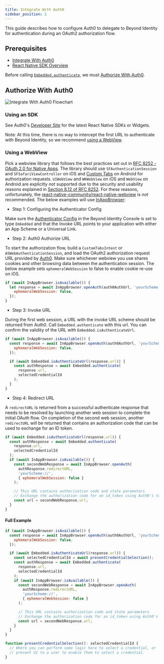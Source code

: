 ```yaml
---
title: Integrate With Auth0
sidebar_position: 2
---
```


This guide describes how to configure Auth0 to delegate to Beyond Identity for authentication during an OAuth2 authorization flow.

## Prerequisites

- [Integrate With Auth0](/guides/sso-integrations/integrate-with-auth0)
- [React Native SDK Overview](overview)

Before calling [`Embedded.authenticate`](overview#authentication), we must [Authorize With Auth0](#authorize-with-auth0).

## Authorize With Auth0

![Integrate With Auth0 Flowchart](../screenshots/Integrate%20With%20Auth0%20Flowchart.png)

### Using an SDK

See Auth0's [Developer Site](https://auth0.com/docs/quickstart/native) for the latest React Native SDKs or Widgets.

Note: At this time, there is no way to intercept the first URL to authenticate with Beyond Identity, so we recommend [using a WebView](#using-a-webview).

### Using a WebView

Pick a webview library that follows the best practices set out in [RFC 8252 - OAuth 2.0 for Native Apps](https://tools.ietf.org/html/rfc8252). The library should use `SFAuthenticationSession` and `SFSafariViewController` on iOS and [Custom Tabs](https://developer.chrome.com/multidevice/android/customtabs) on Android for authorization requests. `UIWebView` and `WKWebView` on iOS and `WebView` on Android are explicitly _not_ supported due to the security and usability reasons explained in [Section 8.12 of RFC 8252](https://tools.ietf.org/html/rfc8252#section-8.12). For these reasons, unfortunately, the [react-native-community/react-native-webview](https://github.com/react-native-community/react-native-webview) is _not_ recommended. The below examples will use [InAppBrowser](https://github.com/proyecto26/react-native-inappbrowser):

- Step 1: Configuring the Authenticator Config

Make sure the [Authenticator Config](/docs/v1/platform-overview/authenticator-config#embedded) in the Beyond Identity Console is set to type `Embedded` and that the Invoke URL points to your application with either an App Scheme or a Universal Link.

- Step 2: Auth0 Authorize URL

To start the authorization flow, build a `CustomTabsIntent` or `ASWebAuthenticationSession`, and load the OAuth2 authorization request URL provided by [Auth0](https://auth0.com/docs/api/authentication#authorization-code-flow-with-pkce). Make sure whichever webview you use shares cookies and other browsing data between the authentication session. The below example sets `ephemeralWebSession` to false to enable cookie re-use on iOS.

```javascript
if (await InAppBrowser.isAvailable()) {
  let response = await InAppBrowser.openAuth(auth0AuthUrl, 'yourScheme://', {
    ephemeralWebSession: false,
  });
}
```

- Step 3: Invoke URL

During the first web session, a URL with the invoke URL scheme should be returned from Auth0.
Call `Embedded.authenticate` with this url. You can confirm the validity of the URL with `Embedded.isAuthenticateUrl`.

```javascript
if (await InAppBrowser.isAvailable()) {
  const response = await InAppBrowser.openAuth(auth0AuthUrl, 'yourScheme://', {
    ephemeralWebSession: false,
  });

  if (await Embedded.isAuthenticateUrl(response.url)) {
    const authResponse = await Embedded.authenticate(
      response.url,
      selectedCredentialId
    );
  }
}
```

- Step 4: Redirect URL

A `redirectURL` is returned from a successful authenticate response that needs to be resolved by launching another web session to complete the initial OAuth flow. On completion of the second web session, another `redirectURL` will be returned that contains an authorization code that can be used to exchange for an ID token.

```javascript
if (await Embedded.isAuthenticateUrl(response.url)) {
  const authResponse = await Embedded.authenticate(
    response.url,
    selectedCredentialId
  );
  if (await InAppBrowser.isAvailable()) {
    const secondWebResponse = await InAppBrowser.openAuth(
      authResponse.redirectURL,
      'yourScheme://',
      { ephemeralWebSession: false }
    );

    // This URL contains authorization code and state parameters
    // Exchange the authorization code for an id_token using Auth0's token endpoint.
    const url = secondWebResponse.url;
  }
}
```

#### Full Example

```javascript
if (await InAppBrowser.isAvailable()) {
  const response = await InAppBrowser.openAuth(auth0AuthUrl, 'yourScheme://', {
    ephemeralWebSession: false,
  });

  if (await Embedded.isAuthenticateUrl(response.url)) {
    const selectedCredentialId = await presentCredentialSelection();
    const authResponse = await Embedded.authenticate(
      response.url,
      selectedCredentialId
    );
    if (await InAppBrowser.isAvailable()) {
      const secondWebResponse = await InAppBrowser.openAuth(
        authResponse.redirectURL,
        'yourScheme://',
        { ephemeralWebSession: false }
      );

      // This URL contains authorization code and state parameters
      // Exchange the authorization code for an id_token using Auth0's token endpoint.
      const url = secondWebResponse.url;
    }
  }
}

function presentCredentialSelection(): selectedCredentialId {
  // Where you can perform some logic here to select a credential, or
  // present UI to a user to enable them to select a credential.
}
```
